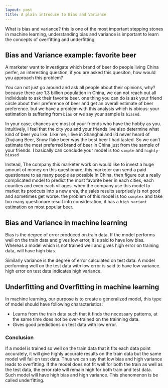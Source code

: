 ```yaml
---
layout: post
title: A plain introduce to Bias and Variance
---
```


What is bias and variance? this is one of the most important stepping stones in machine learning, understanding bias and variance is important to learn the concepts of overfitting and underfitting.

## Bias and Variance example: favorite beer

A marketer want to investigate which brand of beer do people living China perfer, an interesting question, if you are asked this quesiton, how would you approach this problem?

You can not just go around and ask all people about their opinions, why? because there are 1.3 billion population in China, we can not reach out all individuals to ask their favorite beer. one thing you can do is ask your friend circle about their preference of beer and get an overall estimate of beer preference. but we have a problem with this analysis which is obious: your estimation is suffering from `bias` or we say your sample is `biased`.

In your case, chances are most of your friends who have the hobby as you. Intuitively, I feel that the city you and your friends live also determine what kind of beer you like. Like me, I live in Shanghai and I’d never heard of Zhujiang Beer,  Snow flake beer was the best beer I had tasted. So we can’t estimate the most preferred brand of beer in China just from the sample of your friends. I basically can conclude your model is too `simple` and `highly-biased`

Instead, The company this marketer work on would like to invest a huge amount of money on this questionare, this marketer can send a paid questionare to as many people as possible in China, then figure out a really complicated model to predict the most favorite beer in each cities, each counties and even each villages. when the company use this model to market its prodcuts into a new area, the sales results surprisely is not good and sometimes get worse. the problem of this model is too `complex` and take too many questionare result into consideration, it has a `high variant` estimation on most popular beer.

## Bias and Variance in machine learning
Bias is the degree of error produced on train data. If the model performs well on the train data and gives low error, it is said to have low bias. Whereas a model which is not trained well and gives high error on training data, will have high bias.

Similarly variance is the degree of error calculated on test data. A model performing well on the test data with low error is said to have low variance. high error on test data indicates high variance.

## Underfitting and Overfitting in machine learning
In machine learning, our purpose is to create a generalized model, this type of model should have following characteristics:
- Learns from the train data such that it finds the necessary patterns, at the same time does not be over-trained on the trainning data.
- Gives good predictions on test data with low error.


### Conclusion
If a model is trained so well on the train data that it fits each data point accurately, it will give highly accurate results on the train data but the same model will fail on test data. Thus we can say that low bias and high variance leads to overfitting.
If the model does not fit well for both the train as well as the test data, the error rate will remain high for both train and test data. Such model will have high bias and high variance. This phenomenon is be called underfitting.
